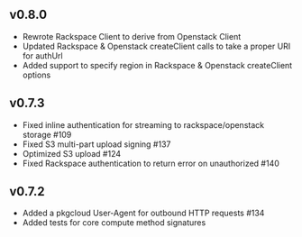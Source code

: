 ## v0.8.0
* Rewrote Rackspace Client to derive from Openstack Client
* Updated Rackspace & Openstack createClient calls to take a proper URI for authUrl
* Added support to specify region in Rackspace & Openstack createClient options

## v0.7.3
* Fixed inline authentication for streaming to rackspace/openstack storage #109
* Fixed S3 multi-part upload signing #137
* Optimized S3 upload #124
* Fixed Rackspace authentication to return error on unauthorized #140

## v0.7.2
* Added a pkgcloud User-Agent for outbound HTTP requests #134
* Added tests for core compute method signatures

